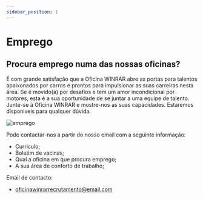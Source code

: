 ```yaml
---
sidebar_position: 1
---
```

# Emprego
## Procura emprego numa das nossas oficinas?
É com grande satisfação que a Oficina WINRAR abre as portas para talentos apaixonados por carros e prontos para impulsionar as suas carreiras nesta área. Se é movido(a) por desafios e tem um amor incondicional por motores, esta é a sua oportunidade de se juntar a uma equipe de talento.
Junte-se à Oficina WINRAR e mostre-nos as suas capacidades. Estaremos dísponiveis para qualquer dúvida.

![emprego](https://cdn.discordapp.com/attachments/1049372613945851975/1189611099415388210/emprego.png?ex=659ecaac&is=658c55ac&hm=b5666bc16953494d75726a4dfef0bf85d95655dc95e3f5eca74d67d415704a36&)

Pode contactar-nos a partir do nosso email com a seguinte informação:
+ Curriculo;
+ Boletim de vacinas;
+ Qual a oficina em que procura emprego;
+ A sua área de conforto de trabalho;

Email de contacto: 
+ oficinawinrarrecrutamento@email.com



